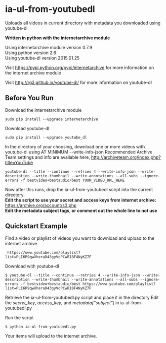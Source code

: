 ia-ul-from-youtubedl
================

Uploads all videos in current directory with metadata you downloaded using youtube-dl

**Written in python with the internetarchive module**

Using internetarchive module version 0.7.9  
Using python version 2.6  
Using youtube-dl version 2015.01.25  

Visit https://pypi.python.org/pypi/internetarchive for more information on the internet archive module

Visit http://rg3.github.io/youtube-dl/ for more information on youtube-dl

## Before You Run

Download the internetarchive module

	sudo pip install --upgrade internetarchive

Download youtube-dl
	
	sudo pip install --upgrade youtube_dl

In the directory of your choosing, download one or more videos with youtube-dl using AT MINIMUM --write-info-json
Recommended Archive Team settings and info are available here, http://archiveteam.org/index.php?title=YouTube

	youtube-dl --title --continue --retries 4 --write-info-json --write-description --write-thumbnail --write-annotations --all-subs --ignore-errors -f bestvideo+bestaudio/best YOUR_VIDEO_URL_HERE

Now after this runs, drop the ia-ul-from-youtubedl script into the current directory.  
**Edit the script to use your secret and access keys from internet archive:** https://archive.org/account/s3.php  
**Edit the metadata subject tags, or comment out the whole line to not use**

## Quickstart Example

Find a video or playlist of videos you want to download and upload to the internet archive

	 https://www.youtube.com/playlist?list=PLI6R9qwXheraD43gyVcPCwRI8F4NyKZ7F

Download with youtube-dl

	$ youtube-dl --title --continue --retries 4 --write-info-json --write-description --write-thumbnail --write-annotations --all-subs --ignore-errors -f bestvideo+bestaudio/best https://www.youtube.com/playlist?list=PLI6R9qwXheraD43gyVcPCwRI8F4NyKZ7F

Retrieve the ia-ul-from-youtubedl.py script and place it in the directory
Edit the *secret_key*, *access_key*, and *metadata["subject"]* in ia-ul-from-youtubedl.py

Run the script

	$ python ia-ul-from-youtubedl.py

Your items will upload to the internet archive.
